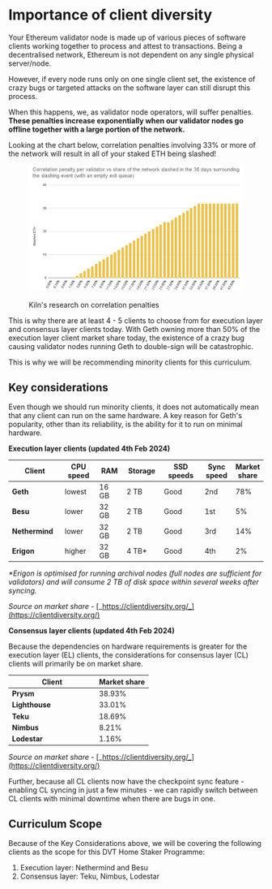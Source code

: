# Importance of client diversity

Your Ethereum validator node is made up of various pieces of software clients working together to process and attest to transactions. Being a decentralised network, Ethereum is not dependent on any single physical server/node.&#x20;

However, if every node runs only on one single client set, the existence of crazy bugs or targeted attacks on the software layer can still disrupt this process.&#x20;

When this happens, we, as validator node operators, will suffer penalties. **These penalties increase exponentially when our validator nodes go offline together with a large portion of the network.**&#x20;

Looking at the chart below, correlation penalties involving 33% or more of the network will result in all of your staked ETH being slashed!

<figure><img src="../.gitbook/assets/Screenshot 2023-12-04 at 11.05.35 AM.png" alt=""><figcaption><p>Kiln's research on correlation penalties</p></figcaption></figure>

This is why there are at least 4 - 5 clients to choose from for execution layer and consensus layer clients today. With Geth owning more than 50% of the execution layer client market share today, the existence of a crazy bug causing validator nodes running Geth to double-sign will be catastrophic.&#x20;

This is why we will be recommending minority clients for this curriculum.

## Key considerations

Even though we should run minority clients, it does not automatically mean that any client can run on the same hardware. A key reason for Geth's popularity, other than its reliability, is the ability for it to run on minimal hardware.

**Execution layer clients (updated 4th Feb 2024)**

<table><thead><tr><th width="143">Client</th><th width="120">CPU speed</th><th width="81">RAM</th><th width="96">Storage</th><th width="161">SSD speeds</th><th width="74">Sync speed</th><th>Market share</th></tr></thead><tbody><tr><td><strong>Geth</strong></td><td>lowest</td><td>16 GB</td><td>2 TB</td><td>Good</td><td>2nd</td><td>78%</td></tr><tr><td><strong>Besu</strong></td><td>lower</td><td>32 GB</td><td>2 TB</td><td>Good</td><td>1st</td><td>5%</td></tr><tr><td><strong>Nethermind</strong></td><td>lower</td><td>32 GB</td><td>2 TB</td><td>Good</td><td>3rd</td><td>14%</td></tr><tr><td><strong>Erigon</strong></td><td>higher</td><td>32 GB</td><td>4 TB*</td><td>Good</td><td>4th</td><td>2%</td></tr></tbody></table>

_\*Erigon is optimised for running archival nodes (full nodes are sufficient for validators) and will consume 2 TB of disk space within several weeks after syncing._&#x20;

_Source on market share -_ [_https://clientdiversity.org/_](https://clientdiversity.org/)

**Consensus layer clients (updated 4th Feb 2024)**

Because the dependencies on hardware requirements is greater for the execution layer (EL) clients, the considerations for consensus layer (CL) clients will primarily be on market share.

<table><thead><tr><th width="158">Client</th><th>Market share</th></tr></thead><tbody><tr><td><strong>Prysm</strong></td><td>38.93%</td></tr><tr><td><strong>Lighthouse</strong></td><td>33.01%</td></tr><tr><td><strong>Teku</strong></td><td>18.69%</td></tr><tr><td><strong>Nimbus</strong></td><td>8.21%</td></tr><tr><td><strong>Lodestar</strong></td><td>1.16%</td></tr></tbody></table>

_Source on market share -_ [_https://clientdiversity.org/_](https://clientdiversity.org/)

Further, because all CL clients now have the checkpoint sync feature - enabling CL syncing in just a few minutes - we can rapidly switch between CL clients with minimal downtime when there are bugs in one.

## Curriculum Scope

Because of the Key Considerations above, we will be covering the following clients as the scope for this DVT Home Staker Programme:

1. Execution layer: Nethermind and Besu
2. Consensus layer: Teku, Nimbus, Lodestar
